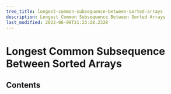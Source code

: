 ```yaml
---
tree_title: longest-common-subsequence-between-sorted-arrays
description: Longest Common Subsequence Between Sorted Arrays
last_modified: 2022-06-09T21:23:28.2328
---
```


# Longest Common Subsequence Between Sorted Arrays

## Contents
